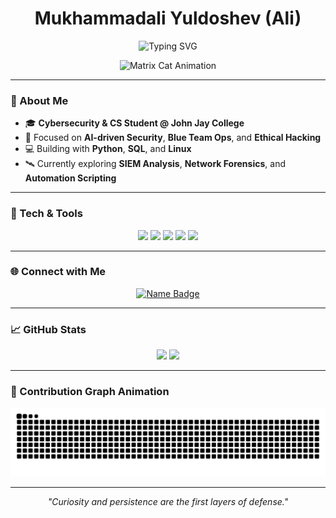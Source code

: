 <h1 align="center">Mukhammadali Yuldoshev (Ali)</h1>

<p align="center">
  <img src="https://readme-typing-svg.demolab.com?font=JetBrains+Mono&pause=1000&color=36BCF7&center=true&vCenter=true&width=520&lines=AI+%2B+Security+Research;Building+Tools+That+Defend" alt="Typing SVG" />
</p>

<p align="center">
  <img src="https://media.giphy.com/media/wwg1suUiTbCY8H8vIA/giphy.gif" width="420" alt="Matrix Cat Animation" loading="lazy"/>
</p>

---

### 🧠 About Me
- 🎓 **Cybersecurity & CS Student @ John Jay College**
- 🧩 Focused on **AI-driven Security**, **Blue Team Ops**, and **Ethical Hacking**
- 💻 Building with **Python**, **SQL**, and **Linux**
- 🛰️ Currently exploring **SIEM Analysis**, **Network Forensics**, and **Automation Scripting**

---

### 🧰 Tech & Tools
<p align="center">
  <img src="https://img.shields.io/badge/Python-3670A0?style=for-the-badge&logo=python&logoColor=ffdd54" />
  <img src="https://img.shields.io/badge/SQL-1F6FEB?style=for-the-badge&logo=postgresql&logoColor=white" />
  <img src="https://img.shields.io/badge/Linux-FCC624?style=for-the-badge&logo=linux&logoColor=000" />
  <img src="https://img.shields.io/badge/VS%20Code-007ACC?style=for-the-badge&logo=visualstudiocode&logoColor=white" />
  <img src="https://img.shields.io/badge/Wireshark-1679A7?style=for-the-badge&logo=wireshark&logoColor=white" />
</p>

---

### 🌐 Connect with Me
<p align="center">
  <a href="https://linkedin.com/in/mukhammadali-yuldoshev" target="_blank">
    <img src="https://img.shields.io/badge/Mukhammadali%20Yuldoshev-blue?style=for-the-badge" alt="Name Badge"/>
  </a>
</p>

---

### 📈 GitHub Stats
<p align="center">
  <img height="150" src="https://github-readme-stats.vercel.app/api?username=JanGustau17&show_icons=true&theme=tokyonight" />
  <img height="150" src="https://github-readme-stats.vercel.app/api/top-langs/?username=JanGustau17&layout=compact&theme=tokyonight" />
</p>

---

### 🐍 Contribution Graph Animation
![snake gif](https://raw.githubusercontent.com/JanGustau17/JanGustau17/output/github-contribution-grid-snake.svg)

---

<p align="center">
  <i>"Curiosity and persistence are the first layers of defense."</i>
</p>
